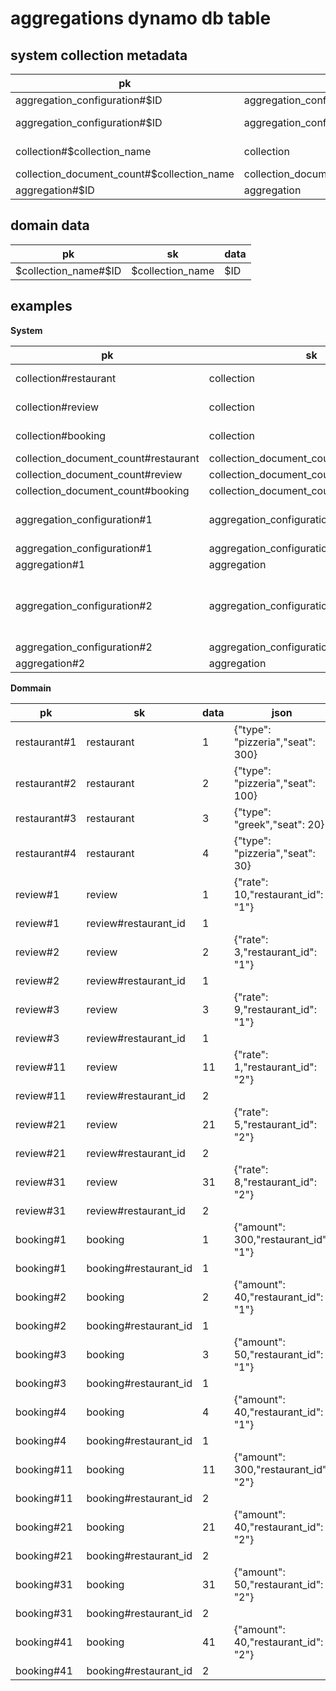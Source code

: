 # aggregations dynamo db table


## system collection metadata

pk                                              | sk                                                | data
---                                             |---                                                |---
aggregation_configuration#$ID                   |aggregation_configuration                          |$ID
aggregation_configuration#$ID                   |aggregation_configuration#collection_name          |$collection-name
collection#$collection_name                     |collection                                         |$collection-name
collection_document_count#$collection_name      |collection_document_count                          |
aggregation#$ID                                 |aggregation                                        |$ID




## domain data


pk                                              | sk                            | data
---                                             |---                            |---
$collection_name#$ID                            |$collection_name              |$ID

## examples

**System**

pk  | sk | data | json
--- | --- | ---  | ---
collection#restaurant | collection | restaurant| {"name": "restaurant", "id_key": "id", "auto_generate_id": true}
collection#review|collection|review|{"name": "review", "id_key": "id", "auto_generate_id": true}
collection#booking|collection|review|{"name": "booking", "id_key": "id", "auto_generate_id": true}
collection_document_count#restaurant|collection_document_count|4|
collection_document_count#review|collection_document_count|6|
collection_document_count#booking|collection_document_count|8|
aggregation_configuration#1 |aggregation_configuration |1 | {"collection":{"name":"review"},"type":"AVG","aggregation":{"on":["INSERT"],"target_field":"rate"}}
aggregation_configuration#1|aggregation_configuration#collection.name |review
aggregation#1|aggregation|1|{"sum":35, "count": 6}
aggregation_configuration#2 |aggregation_configuration |2 |{"collection":{"name":"restaurant"},"type":"AVG","aggregation":{"on":["INSERT"],"target_field":"seat","matches":{"and":[{"eq":{"field_name":"type","value":"pizzeria"}}]}}}
aggregation_configuration#2|aggregation_configuration#collection.name |restaurant
aggregation#2|aggregation|2|{"sum": 430,  "count": 3}

**Dommain**

pk  | sk | data | json
--- | --- | ---  | ---
restaurant#1 |restaurant|1|{"type": "pizzeria","seat": 300}
restaurant#2 |restaurant|2|{"type": "pizzeria","seat": 100}
restaurant#3 |restaurant|3|{"type": "greek","seat": 20}
restaurant#4 |restaurant|4|{"type": "pizzeria","seat": 30}
review#1 |review|1|{"rate": 10,"restaurant_id": "1"}
review#1 |review#restaurant_id|1|
review#2 |review|2|{"rate": 3,"restaurant_id": "1"}
review#2 |review#restaurant_id|1|
review#3 |review|3|{"rate": 9,"restaurant_id": "1"}
review#3 |review#restaurant_id|1|
review#11 |review|11|{"rate": 1,"restaurant_id": "2"}
review#11 |review#restaurant_id|2|
review#21 |review|21|{"rate": 5,"restaurant_id": "2"}
review#21 |review#restaurant_id|2|
review#31 |review|31|{"rate": 8,"restaurant_id": "2"}
review#31 |review#restaurant_id|2|
booking#1|booking|1|{"amount": 300,"restaurant_id": "1"}
booking#1|booking#restaurant_id|1|
booking#2|booking|2|{"amount": 40,"restaurant_id": "1"}
booking#2|booking#restaurant_id|1|
booking#3|booking|3|{"amount": 50,"restaurant_id": "1"}
booking#3|booking#restaurant_id|1|
booking#4|booking|4|{"amount": 40,"restaurant_id": "1"}
booking#4|booking#restaurant_id|1|
booking#11|booking|11|{"amount": 300,"restaurant_id": "2"}
booking#11|booking#restaurant_id|2|
booking#21|booking|21|{"amount": 40,"restaurant_id": "2"}
booking#21|booking#restaurant_id|2|
booking#31|booking|31|{"amount": 50,"restaurant_id": "2"}
booking#31|booking#restaurant_id|2|
booking#41|booking|41|{"amount": 40,"restaurant_id": "2"}
booking#41|booking#restaurant_id|2|




